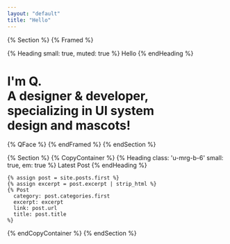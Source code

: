 ```yaml
---
layout: "default"
title: "Hello"
---
```


{% Section %}
  {% Framed %}
    <div class='u-mrg-b-5'>
      {% Heading small: true, muted: true %}
        Hello
      {% endHeading %}
    </div>
    <h1 class='tx-h3 tx-h2@md tx-h1@lg'>
      I'm Q.<br />
      A designer & developer,<br />
      specializing in UI system<br />
      design and mascots!
    </h1>
    {% QFace %}
  {% endFramed %}
{% endSection %}


{% Section %}
  {% CopyContainer %}
    {% Heading class: 'u-mrg-b-6' small: true, em: true %}
      Latest Post
    {% endHeading %}

    {% assign post = site.posts.first %}
    {% assign excerpt = post.excerpt | strip_html %}
    {% Post
      category: post.categories.first
      excerpt: excerpt
      link: post.url
      title: post.title
    %}
  {% endCopyContainer %}
{% endSection %}
